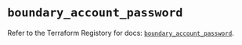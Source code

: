# `boundary_account_password`

Refer to the Terraform Registory for docs: [`boundary_account_password`](https://registry.terraform.io/providers/hashicorp/boundary/1.1.4/docs/resources/account_password).
